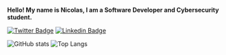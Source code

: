 **Hello! My name is Nicolas, I am a Software Developer and Cybersecurity student.**

[![Twitter Badge](https://img.shields.io/badge/-@Nicolas_opf-00acee?style=flat&logo=Twitter&logoColor=white)](https://twitter.com/intent/follow?screen_name=Nicolas_opf "Follow on Twitter")
[![Linkedin Badge](https://img.shields.io/badge/-nicolasopf-blue?style=flat-square&logo=Linkedin&logoColor=white&link=https://www.linkedin.com/in/nicolasopf/)](https://www.linkedin.com/in/nicolasopf/)

![GitHub stats](https://github-readme-stats.vercel.app/api?username=Nicolasopf&show_icons=true&theme=gotham)
![Top Langs](https://github-readme-stats.vercel.app/api/top-langs/?username=Nicolasopf&layout=compact&theme=gotham)

<!--
[<img align="left" alt="DFA | Facebook" width="35px" src="https://i.imgur.com/IBjq8wx.png" />][facebook]

[<img align="left" alt="DFA | Twitter" width="35px" src="https://i.imgur.com/iYkheW1.png" />][Twitter]

[Twitter]: https://www.twitter.com/Nicolas_opf/
[Linkedin]: https://www.linkedin.com/in/nicolasopf/
-->
